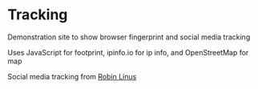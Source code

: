 # Tracking
Demonstration site to show browser fingerprint and social media tracking

Uses JavaScript for footprint, ipinfo.io for ip info, and OpenStreetMap for map

Social media tracking from [Robin Linus](https://robinlinus.github.io/socialmedia-leak/)
